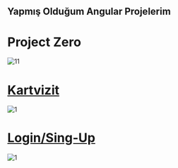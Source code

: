 ## Yapmış Olduğum Angular Projelerim ##
# Project Zero
![11](https://user-images.githubusercontent.com/91018965/195452278-9edb2312-9012-4713-8908-08b0e1b311bc.PNG)
# [Kartvizit](https://github.com/AnilSerif/Kartvizit)  
![1](https://user-images.githubusercontent.com/91018965/195454024-48940b16-b30b-421a-afbe-b053f389fe99.PNG)
# [Login/Sing-Up](https://github.com/AnilSerif/Login-SingUp-Page)
![1](https://user-images.githubusercontent.com/91018965/196266179-865c5127-22b2-4775-aec8-ed83c737cc53.PNG)

